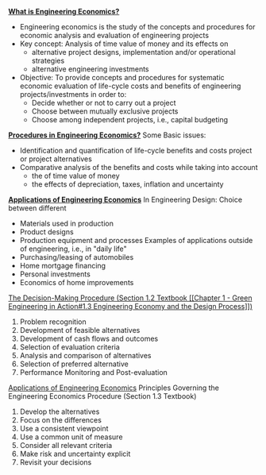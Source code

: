 <b><u>What is Engineering Economics?</u></b>
* Engineering economics is the study of the concepts and procedures for economic analysis and evaluation of engineering projects
* Key concept: Analysis of time value of money and its effects on
	* alternative project designs, implementation and/or operational strategies
	* alternative engineering investments
* Objective: To provide concepts and procedures for systematic economic evaluation of life-cycle costs and benefits of engineering projects/investments in order to:
	* Decide whether or not to carry out a project
	* Choose between mutually exclusive projects
	* Choose among independent projects, i.e., capital budgeting

<b><u>Procedures in Engineering Economics?</u></b>
Some Basic issues:
* Identification and quantification of life-cycle benefits and costs project or project alternatives
* Comparative analysis of the benefits and costs while taking into account
	* the of time value of money
	* the effects of depreciation, taxes, inflation and uncertainty

<b><u>Applications of Engineering Economics</u></b>
In Engineering Design: Choice between different
* Materials used in production
* Product designs
* Production equipment and processes
Examples of applications outside of engineering, i.e., in "daily life"
* Purchasing/leasing of automobiles
* Home mortgage financing
* Personal investments
* Economics of home improvements

<u>The Decision-Making Procedure (Section 1.2 Textbook [[Chapter 1 - Green Engineering in Action#1.3 Engineering Economy and the Design Process]])</u>
1. Problem recognition
2. Development of feasible alternatives
3. Development of cash flows and outcomes
4. Selection of evaluation criteria
5. Analysis and comparison of alternatives
6. Selection of preferred alternative
7. Performance Monitoring and Post-evaluation

<u>Applications  of Engineering Economics</u>
Principles Governing the Engineering Economics Procedure (Section 1.3 Textbook)
1. Develop the alternatives
2. Focus on the differences
3. Use a consistent viewpoint
4. Use a common unit of measure
5. Consider all relevant criteria
6. Make risk and uncertainty explicit
7. Revisit your decisions